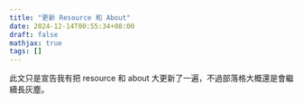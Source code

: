 ```yaml
---
title: "更新 Resource 和 About"
date: 2024-12-14T00:55:34+08:00
draft: false
mathjax: true
tags: []
---
```


此文只是宣告我有把 resource 和 about 大更新了一遍，不過部落格大概還是會繼續長灰塵。
